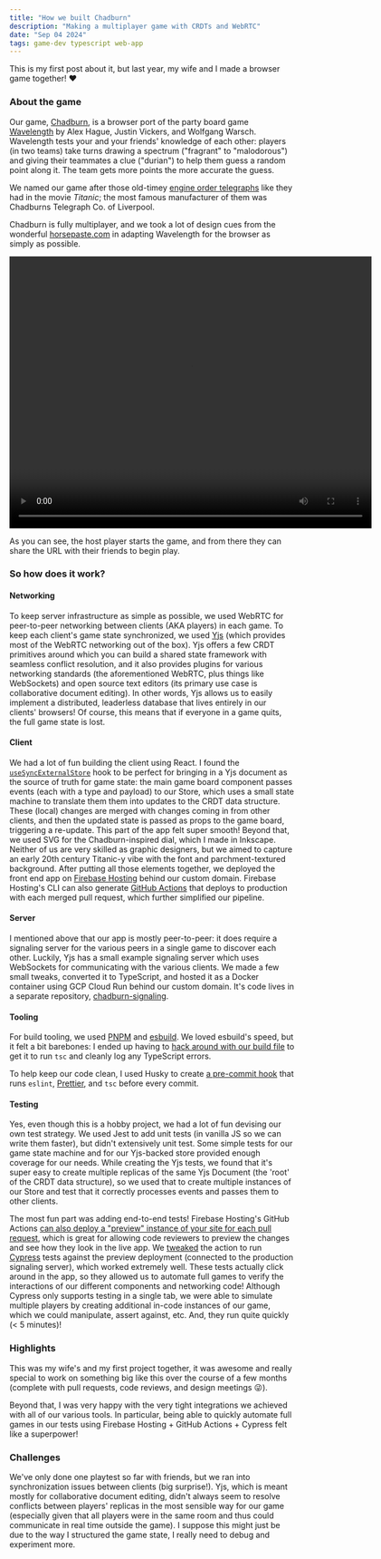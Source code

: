 ```yaml
---
title: "How we built Chadburn"
description: "Making a multiplayer game with CRDTs and WebRTC"
date: "Sep 04 2024"
tags: game-dev typescript web-app
---
```


This is my first post about it, but last year, my wife and I made a browser game together! ♥️

### About the game

Our game, [Chadburn](https://github.com/scottysseus/chadburn-app), is a browser port of the party board game [Wavelength](https://boardgamegeek.com/boardgame/262543/wavelength) by Alex Hague, Justin Vickers, and Wolfgang Warsch. Wavelength tests your and your friends' knowledge of each other: players (in two teams) take turns drawing a spectrum ("fragrant" to "malodorous") and giving their teammates a clue ("durian") to help them guess a random point along it. The team gets more points the more accurate the guess.

We named our game after those old-timey [engine order telegraphs](https://en.wikipedia.org/wiki/Engine_order_telegraph) like they had in the movie _Titanic_; the most famous manufacturer of them was Chadburns Telegraph Co. of Liverpool.

Chadburn is fully multiplayer, and we took a lot of design cues from the wonderful [horsepaste.com](horsepaste.com) in adapting Wavelength for the browser as simply as possible.

<video width="640" height="480" controls>
 <source src="/videos/chadburn-demo.webm" type="video/webm">
</video>

As you can see, the host player starts the game, and from there they can share the URL with their friends to begin play.

### So how does it work?

#### Networking

To keep server infrastructure as simple as possible, we used WebRTC for peer-to-peer networking between clients (AKA players) in each game. To keep each client's game state synchronized, we used [Yjs](https://github.com/yjs/yjs) (which provides most of the WebRTC networking out of the box). Yjs offers a few CRDT primitives around which you can build a shared state framework with seamless conflict resolution, and it also provides plugins for various networking standards (the aforementioned WebRTC, plus things like WebSockets) and open source text editors (its primary use case is collaborative document editing). In other words, Yjs allows us to easily implement a distributed, leaderless database that lives entirely in our clients' browsers! Of course, this means that if everyone in a game quits, the full game state is lost.

#### Client

We had a lot of fun building the client using React. I found the [`useSyncExternalStore`](https://react.dev/reference/react/useSyncExternalStore) hook to be perfect for bringing in a Yjs document as the source of truth for game state: the main game board component passes events (each with a type and payload) to our Store, which uses a small state machine to translate them them into updates to the CRDT data structure. These (local) changes are merged with changes coming in from other clients, and then the updated state is passed as props to the game board, triggering a re-update. This part of the app felt super smooth! Beyond that, we used SVG for the Chadburn-inspired dial, which I made in Inkscape. Neither of us are very skilled as graphic designers, but we aimed to capture an early 20th century Titanic-y vibe with the font and parchment-textured background. After putting all those elements together, we deployed the front end app on [Firebase Hosting](https://firebase.google.com/docs/hosting) behind our custom domain. Firebase Hosting's CLI can also generate [GitHub Actions](https://firebase.google.com/docs/hosting/github-integration) that deploys to production with each merged pull request, which further simplified our pipeline.

#### Server

I mentioned above that our app is mostly peer-to-peer: it does require a signaling server for the various peers in a single game to discover each other. Luckily, Yjs has a small example signaling server which uses WebSockets for communicating with the various clients. We made a few small tweaks, converted it to TypeScript, and hosted it as a Docker container using GCP Cloud Run behind our custom domain. It's code lives in a separate repository, [chadburn-signaling](https://github.com/scottysseus/chadburn-signaling).

#### Tooling

For build tooling, we used [PNPM](https://pnpm.io/) and [esbuild](https://esbuild.github.io/). We loved esbuild's speed, but it felt a bit barebones: I ended up having to [hack around with our build file](https://github.com/scottysseus/chadburn-app/blob/main/build.js#L28) to get it to run `tsc` and cleanly log any TypeScript errors.

To help keep our code clean, I used Husky to create [a pre-commit hook](https://github.com/scottysseus/chadburn-app/blob/main/.husky/pre-commit) that runs `eslint`, [Prettier](https://prettier.io/), and `tsc` before every commit.

#### Testing

Yes, even though this is a hobby project, we had a lot of fun devising our own test strategy. We used Jest to add unit tests (in vanilla JS so we can write them faster), but didn't extensively unit test. Some simple tests for our game state machine and for our Yjs-backed store provided enough coverage for our needs. While creating the Yjs tests, we found that it's super easy to create multiple replicas of the same Yjs Document (the 'root' of the CRDT data structure), so we used that to create multiple instances of our Store and test that it correctly processes events and passes them to other clients.

The most fun part was adding end-to-end tests! Firebase Hosting's GitHub Actions [can also deploy a "preview" instance of your site for each pull request](https://firebase.google.com/docs/hosting/github-integration), which is great for allowing code reviewers to preview the changes and see how they look in the live app. We [tweaked](https://github.com/scottysseus/chadburn-app/blob/main/.github/workflows/firebase-hosting-pull-request.yml#L36) the action to run [Cypress](https://www.cypress.io/) tests against the preview deployment (connected to the production signaling server), which worked extremely well. These tests actually click around in the app, so they allowed us to automate full games to verify the interactions of our different components and networking code! Although Cypress only supports testing in a single tab, we were able to simulate multiple players by creating additional in-code instances of our game, which we could manipulate, assert against, etc. And, they run quite quickly (< 5 minutes)!

### Highlights

This was my wife's and my first project together, it was awesome and really special to work on something big like this over the course of a few months (complete with pull requests, code reviews, and design meetings 😜).

Beyond that, I was very happy with the very tight integrations we achieved with all of our various tools. In particular, being able to quickly automate full games in our tests using Firebase Hosting + GitHub Actions + Cypress felt like a superpower!

### Challenges

We've only done one playtest so far with friends, but we ran into synchronization issues between clients (big surprise!). Yjs, which is meant mostly for collaborative document editing, didn't always seem to resolve conflicts between players' replicas in the most sensible way for our game (especially given that all players were in the same room and thus could communicate in real time outside the game). I suppose this might just be due to the way I structured the game state, I really need to debug and experiment more.
